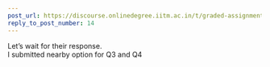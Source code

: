 ```yaml
---
post_url: https://discourse.onlinedegree.iitm.ac.in/t/graded-assignment-6/169283/15
reply_to_post_number: 14
---
```

Let’s wait for their response.  
I submitted nearby option for Q3 and Q4